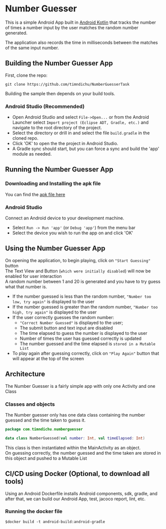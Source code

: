 Number Guesser
=============================

This is a simple Android App built in [Android Kotlin](https://kotlinlang.org/docs/android-overview.html) that tracks the number of times a number input by the user matches the random number generated. 

The application also records the time in milliseconds between the matches of the same input number. 


## Building the Number Guesser App

First, clone the repo:

`git clone https://github.com/timndichu/NumberGuesserTask`


Building the sample then depends on your build tools.

### Android Studio (Recommended)

* Open Android Studio and select `File->Open...` or from the Android Launcher select `Import project (Eclipse ADT, Gradle, etc.)` and navigate to the root directory of the project.
* Select the directory or drill in and select the file `build.gradle` in the cloned repo.
* Click 'OK' to open the the project in Android Studio.
* A Gradle sync should start, but you can force a sync and build the 'app' module as needed.


## Running the Number Guesser App

### Downloading and Installing the apk file
You can find the [apk file here](./apk/number_guesser.apk)

### Android Studio
Connect an Android device to your development machine.
* Select `Run -> Run 'app'` (or `Debug 'app'`) from the menu bar
* Select the device you wish to run the app on and click 'OK'


## Using the Number Guesser App

On opening the application, to begin playing, click on `"Start Guessing"` button
<br>
The Text View and Button (`which were initially disabled`) will now be enabled for user interaction
<br>
A random number between 1 and 20 is generated and you have to try guess what that number is.

* If the number guessed is less than the random number, `"Number too low, try again"` is displayed to the user
* If the number guessed is greater than the random number, `"Number too high, try again"` is displayed to the user
* If the user correctly guesses the random number: 
    * `"Correct Number Guessed"` is displayed to the user;
    * The submit button and text input are disabled
    * The time elapsed to guess the number is displayed to the user
    * Number of times the user has guessed correctly is updated
    * The number guessed and the time elapsed is `stored in a Mutable List`
* To play again after guessing correctly, click on `"Play Again"` button that will appear at the top of the screen

## Architecture
The Number Guesser is a fairly simple app with only one Activity and one Class

### Classes and objects
The Number guesser only has one data class containing the number guessed and the time taken to guess it.
```kotlin
package com.timndichu.numberguesser

data class NumberGuessed(val number: Int, val timeElapsed: Int) 
```
This class is then instantiated within the MainActivity as an object.
<br>
On guessing correctly, the number guessed and the time taken are stored in this object and pushed to a Mutable List

## CI/CD using Docker (Optional, to download all tools)

Using an Android Dockerfile installs Android components, sdk, gradle, and after that, we can build our Android App, test, jacoco report, lint, etc. 

### Running the docker file
```
$docker build -t android-build:android-gradle
```